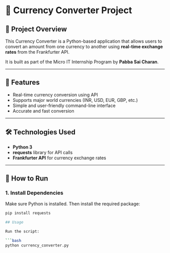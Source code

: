 # 💱 Currency Converter Project

## 📌 Project Overview
This Currency Converter is a Python-based application that allows users to convert an amount from one currency to another using **real-time exchange rates** from the Frankfurter API.

It is built as part of the Micro IT Internship Program by **Pabba Sai Charan**.

---

## 🚀 Features
- Real-time currency conversion using API
- Supports major world currencies (INR, USD, EUR, GBP, etc.)
- Simple and user-friendly command-line interface
- Accurate and fast conversion

---

## 🛠️ Technologies Used
- **Python 3**
- **requests** library for API calls
- **Frankfurter API** for currency exchange rates

---

## 🧾 How to Run

### 1. Install Dependencies
Make sure Python is installed. Then install the required package:
```bash
pip install requests

## Usage

Run the script:

```bash
python currency_converter.py



